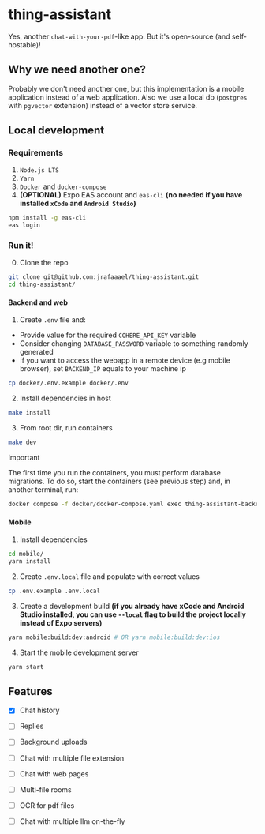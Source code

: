 # thing-assistant

Yes, another `chat-with-your-pdf`-like app. But it's open-source (and self-hostable)!

## Why we need another one?

Probably we don't need another one, but this implementation is a mobile application instead of a web application. Also we use a local db (`postgres` with `pgvector` extension) instead of a vector store service.

## Local development

### Requirements

1. `Node.js LTS`
2. `Yarn`
3. `Docker` and `docker-compose`
4. **(OPTIONAL)** Expo EAS account and `eas-cli` **(no needed if you have installed `xCode` and `Android Studio`)**

```bash
npm install -g eas-cli
eas login
```

### Run it!

0. Clone the repo

```bash
git clone git@github.com:jrafaaael/thing-assistant.git
cd thing-assistant/
```

#### Backend and web

1. Create `.env` file and:

- Provide value for the required `COHERE_API_KEY` variable
- Consider changing `DATABASE_PASSWORD` variable to something randomly generated
- If you want to access the webapp in a remote device (e.g mobile browser), set `BACKEND_IP` equals to your machine ip

```bash
cp docker/.env.example docker/.env
```

2. Install dependencies in host

```bash
make install
```

3. From root dir, run containers

```bash
make dev
```

> [!IMPORTANT]
> The first time you run the containers, you must perform database migrations. To do so, start the containers (see previous step) and, in another terminal, run:
>
> ```bash
> docker compose -f docker/docker-compose.yaml exec thing-assistant-backend npx prisma migrate deploy
> ```

#### Mobile

1. Install dependencies

```bash
cd mobile/
yarn install
```

2. Create `.env.local` file and populate with correct values

```bash
cp .env.example .env.local
```

3. Create a development build **(if you already have xCode and Android Studio installed, you can use `--local` flag to build the project locally instead of Expo servers)**

```bash
yarn mobile:build:dev:android # OR yarn mobile:build:dev:ios
```

4. Start the mobile development server

```bash
yarn start
```

## Features

- [x] Chat history

- [ ] Replies

- [ ] Background uploads

- [ ] Chat with multiple file extension

- [ ] Chat with web pages

- [ ] Multi-file rooms

- [ ] OCR for pdf files

- [ ] Chat with multiple llm on-the-fly
